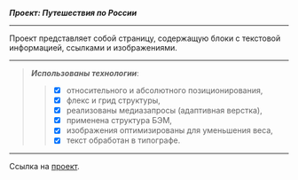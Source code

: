 ***Проект: Путешествия по России***
___
Проект представляет собой страницу, содержащую блоки с текстовой информацией, ссылками и изображениями.
___
> ***Использованы технологии***:
   >> - [x] относительного и абсолютного позиционирования, 
   >> - [x] флекс и грид структуры, 
   >> - [x] реализованы медиазапросы (адаптивная верстка), 
   >> - [x] применена структура БЭМ,
   >> - [x] изображения оптимизированы для уменьшения веса,
   >> - [x] текст обработан в типографе.
___
Ссылка на [проект](https://maksimov-roman.github.io/russian-travel/ "Путешествия по России").



